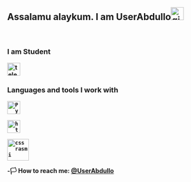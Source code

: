 <h2>Assalamu alaykum. <b>I am UserAbdullo<b><img src="https://media.giphy.com/media/v1.Y2lkPTc5MGI3NjExNHBia2F6d2NqdHBwOXQzd2lycXNpaTZna2NmaXY5dXprb2thdjkwciZlcD12MV9pbnRlcm5hbF9naWZfYnlfaWQmY3Q9cw/w1OBpBd7kJqHrJnJ13/giphy.gif" alt="gif" width="30px"></h2><br>

<h3>I am Student</h3>
<a href="https://t.me/genos_m08">
  <img src="https://upload.wikimedia.org/wikipedia/commons/thumb/8/82/Telegram_logo.svg/768px-Telegram_logo.svg.png" alt="telegram logo" width="30px">
</a>
<br>
<h3>Languages and tools I work with</h3>

<code><img src="https://upload.wikimedia.org/wikipedia/commons/thumb/c/c3/Python-logo-notext.svg/1869px-Python-logo-notext.svg.png" alt="Python rasmi" width="30px"></code>

<code><img src="https://upload.wikimedia.org/wikipedia/commons/thumb/6/61/HTML5_logo_and_wordmark.svg/512px-HTML5_logo_and_wordmark.svg.png" alt="html rasmi" width="30px"></code>

<code><img src="https://cdn.freebiesupply.com/logos/thumbs/2x/css3-logo.png" alt="css rasmi" width="50px"></code>

-🏳️  How to reach me: [@UserAbdullo](https://t.me/UserAbdullo)
